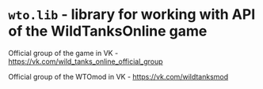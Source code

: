 # `wto.lib` - library for working with API of the WildTanksOnline game

Official group of the game in VK - https://vk.com/wild_tanks_online_official_group

Official group of the WTOmod in VK - https://vk.com/wildtanksmod

